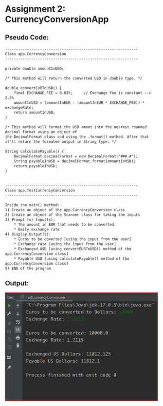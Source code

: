 # Assignment 2: CurrencyConversionApp

## Pseudo Code:
    
    -------------------------------------------------------------
    Class app.CurrencyConversion
    -------------------------------------------------------------
    
    private double amountInUSD;
    
    /* This method will return the converted USD in double type. */
    
    double convertEURToUSD() {
	    final EXCHANGE_FEE = 0.025;		// Exchange fee is constant --> 2.5%
	    amountInUSD = (amountInEUR - (amountInEUR * EXCHANGE_FEE)) * exchangeRate;
	    return amountInUSD;
    }
   
    /* This method will format the USD amout into the nearest rounded decimal format using an object of 
    the DecimalFormat class and using the .format() method. After that it'll return the formated output in String type. */
    
    String calculatePayable() {
	    DecimalFormat decimalFormat = new DecimalFormat("###.#");
	    String payableInUSD = decimalFormat.format(amountInUSD);
	    return payableInUSD;
    }
    
    
    -------------------------------------------------------------
    Class app.TestCurrencyConversion
    -------------------------------------------------------------
    
    Inside the main() method:
    1) Create an object of the app.CurrencyConversion class
	2) Create an object of the Scanner class for taking the inputs
	3) Prompt for Input(s):
		* The amount in EUR that needs to be converted
		* Daily exchange rate
	4) Display Output(s):
		* Euros to be coverted [using the input from the user]
		* Exchange rate [using the input from the user]
		* Exchanged USD [using convertEURToUSD() method of the app.CurrencyConversion class]
		* Payable USD [using calculatePayable() method of the app.CurrencyConversion class]	
	5) END of the program
	
	


## Output:
![Fig: Assignment 2 - Output](output.PNG)
